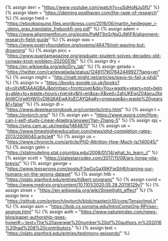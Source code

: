 {%	assign derr = "https://www.youtube.com/watch?v=uSdHoNJu5fU"	%}
{%	assign ldem = "https://ldeming.posthaven.com/the-rage-of-research"		%}
{%	assign heid = "https://ebookppsunp.files.wordpress.com/2016/06/martin_heidegger_j-_glenn_gray_translator_frebookfi-org.pdf" %}
{%	assign adem = "https://www.alignmentforum.org/posts/PqMT9zGrNsGJNfiFR/alignment-research-field-guide"	%}
{%	assign wav = "https://www.poetryfoundation.org/poems/46479/not-waving-but-drowning" 	%}
{%	assign picc = "https://www.quantamagazine.org/graduate-student-solves-decades-old-conway-knot-problem-20200519/" 	%}
{%	assign dry = "https://en.wikipedia.org/wiki/Dry_lab" 	%}
{%	assign gelada = "https://twitter.com/carlesgelada/status/1248117907642449927?lang=en" 	%}
{%	assign might = "http://matt.might.net/articles/ways-to-fail-a-phd/" 	%}
{%	assign tv = "https://books.google.co.uk/books?id=oXxMDAAAQBAJ&printsec=frontcover&dq=You+waste+years+not+being+able+to+waste+hours+tversky&hl=en&sa=X&ved=2ahUKEwj204avuJXqAhWCiVwKHWGyDl8Q6AEwAXoECAYQAg#v=onepage&q=waste%20years&f=false" 	%}
{%	assign dl = "https://www.deeplearningbook.org/contents/intro.html" 	%}
{%	assign t = "https://pytorch.org/" 	%}
{%	assign yan = "https://www.quora.com/How-can-I-self-study-Linear-Algebra/answer/Yan-Zhang-5" 	%}
{%	assign spj = "https://sms.cam.ac.uk/media/1464870" 	%}
{%	assign uk = "https://www.timeshighereducation.com/news/phd-completion-rates-2013/2006040.article#" 	%}
{%	assign us = "https://www.chronicle.com/article/PhD-Attrition-How-Much-Is/140045/" 	%}
{%	assign gelm = "https://statmodeling.stat.columbia.edu/2008/01/14/what_to_learn_i/" 	%}
{%	assign scott  = "https://slatestarcodex.com/2017/11/09/ars-longa-vita-brevis/" 	%}
{%	assign george  = "https://www.lesswrong.com/posts/F3wGsGaXRKFieSihR/training-our-humans-on-the-wrong-dataset" 	%}
{%	assign hilb = "https://plato.stanford.edu/entries/hilbert-program/" 	%}
{%	assign covid = "https://www.medrxiv.org/content/10.1101/2020.05.28.20116129v1" 	%}
{%	assign street = "https://en.wikipedia.org/wiki/Streetlight_effect" 	%}
{%	assign tens  = "https://github.com/pytorch/pytorch/blob/master/c10/core/TensorImpl.h" 	%}
{%	assign asm = "https://bob.cs.sonoma.edu/IntroCompOrg-RPi/sec-asgnop.html" 	%}
{%	assign auth = "https://www.natureindex.com/news-blog/paper-authorship-goes-hyper#:~:text=The%20average%20number%20of%20authors,in%202016%20had%208%20contributors." 	%}
{%	assign test = "https://plato.stanford.edu/entries/testimony-episprob/" 	%}